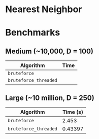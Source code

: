 # Nearest Neighbor

# Benchmarks
## Medium (~10,000, D = 100)
Algorithm | Time | 
--- | --- | 
`bruteforce` | 
`bruteforce_threaded` | 

## Large (~10 million, D = 250)
Algorithm | Time (s) | 
--- | --- | 
`bruteforce` | 2.453
`bruteforce_threaded` | 0.43397

